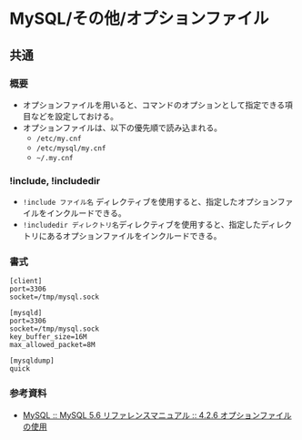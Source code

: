 # MySQL/その他/オプションファイル

## 共通

### 概要

- オプションファイルを用いると、コマンドのオプションとして指定できる項目などを設定しておける。
- オプションファイルは、以下の優先順で読み込まれる。
  - `/etc/my.cnf`
  - `/etc/mysql/my.cnf`
  - `~/.my.cnf`

### !include, !includedir

- `!include ファイル名` ディレクティブを使用すると、指定したオプションファイルをインクルードできる。
- `!includedir ディレクトリ名`ディレクティブを使用すると、指定したディレクトリにあるオプションファイルをインクルードできる。

### 書式

```text
[client]
port=3306
socket=/tmp/mysql.sock

[mysqld]
port=3306
socket=/tmp/mysql.sock
key_buffer_size=16M
max_allowed_packet=8M

[mysqldump]
quick
```

### 参考資料

- [MySQL :: MySQL 5.6 リファレンスマニュアル :: 4.2.6 オプションファイルの使用](https://dev.mysql.com/doc/refman/5.6/ja/option-files.html)
